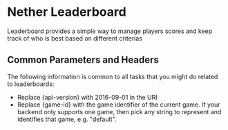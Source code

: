 # Nether Leaderboard

Leaderboard provides a simple way to manage players scores and keep track of who is best based on different criterias

## Common Parameters and Headers

The following information is common to all tasks that you might do related to leaderboards:

* Replace {api-version} with 2016-09-01 in the URI
* Replace {game-id} with the game identifier of the current game. If your backend only supports one game, then pick any string to represent and identifies that game, e.g. "default".



